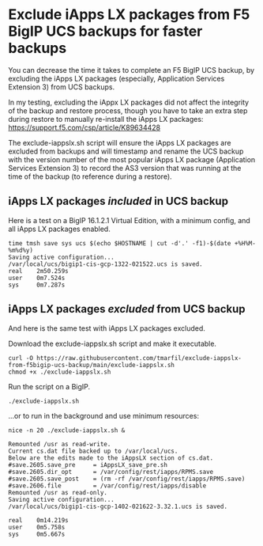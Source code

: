 # Exclude iApps LX packages from F5 BigIP UCS backups for faster backups

You can decrease the time it takes to complete an F5 BigIP UCS backup, by excluding the iApps LX packages (especially, Application Services Extension 3) from UCS backups.

In my testing, excluding the iAppx LX packages did not affect the integrity of the backup and restore process, though you have to take an extra step during restore to manually re-install the iApps LX packages: https://support.f5.com/csp/article/K89634428

The exclude-iappslx.sh script will ensure the iApps LX packages are excluded from backups and will timestamp and rename the UCS backup with the version number of the most popular iApps LX package (Application Services Extension 3) to record the AS3 version that was running at the time of the backup (to reference during a restore).

## iApps LX packages _included_ in UCS backup

Here is a test on a BigIP 16.1.2.1 Virtual Edition, with a minimum config, and all iApps LX packages enabled.

```
time tmsh save sys ucs $(echo $HOSTNAME | cut -d'.' -f1)-$(date +%H%M-%m%d%y)
Saving active configuration...
/var/local/ucs/bigip1-cis-gcp-1322-021522.ucs is saved.
real    2m50.259s
user    0m7.524s
sys     0m7.287s
```

## iApps LX packages _excluded_ from UCS backup

And here is the same test with iApps LX packages excluded.

Download the exclude-iappslx.sh script and make it executable.

```
curl -O https://raw.githubusercontent.com/tmarfil/exclude-iappslx-from-f5bigip-ucs-backup/main/exclude-iappslx.sh
chmod +x ./exclude-iappslx.sh
```

Run the script on a BigIP.

```
./exclude-iappslx.sh
```

...or to run in the background and use minimum resources:

```
nice -n 20 ./exclude-iappslx.sh &
```
```
Remounted /usr as read-write.
Current cs.dat file backed up to /var/local/ucs.
Below are the edits made to the iAppsLX section of cs.dat.
#save.2605.save_pre     = iAppsLX_save_pre.sh
#save.2605.dir_opt      = /var/config/rest/iapps/RPMS.save
#save.2605.save_post    = (rm -rf /var/config/rest/iapps/RPMS.save)
#save.2606.file         = /var/config/rest/iapps/disable
Remounted /usr as read-only.
Saving active configuration...
/var/local/ucs/bigip1-cis-gcp-1402-021622-3.32.1.ucs is saved.

real    0m14.219s
user    0m5.758s
sys     0m5.667s
```
